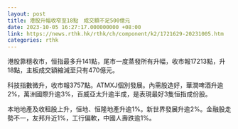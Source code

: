 ```yaml
---
layout: post
title: 港股升幅收窄至18點　成交額不足500億元
date: 2023-10-05 16:27:17.000000000 +08:00
link: https://news.rthk.hk/rthk/ch/component/k2/1721629-20231005.htm
categories: rthk
---
```


港股靠穩收市，恒指最多升141點，尾市一度蒸發所有升幅，收市報17213點，升18點，主板成交額縮減至只有470億元。

科技指數微升，收市報3757點。ATMXJ個別發展。內需股造好，華潤啤酒升逾2%，萬洲國際升逾3%，百威亞太升逾半成，是表現最好3隻恒指成份股。

本地地產及收租股上升，恒地、恒隆地產升逾1%。新世界發展升逾2%。金融股走勢不一，友邦升近1%，工行偏軟，中國人壽跌逾1%。
